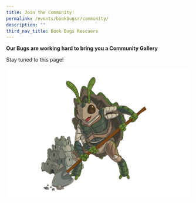 ```yaml
---
title: Join the Community!
permalink: /events/bookbugsr/community/
description: ""
third_nav_title: Book Bugs Rescuers
---
```

**Our Bugs are working hard to bring you a Community Gallery**

Stay tuned to this page!

<img src="/images/events/bookbugsr/Junthura Final CMYK.png">